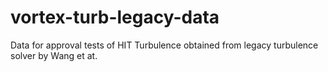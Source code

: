# vortex-turb-legacy-data
Data for approval tests of HIT Turbulence obtained from legacy turbulence solver by Wang et at.  

